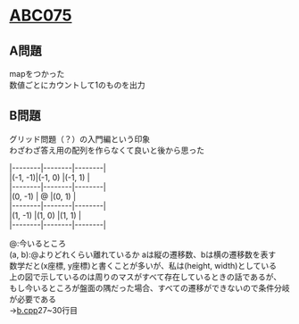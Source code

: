 # [ABC075](https://beta.atcoder.jp/contests/abc075/)  
  
## A問題  
mapをつかった  
数値ごとにカウントして1のものを出力  
  
## B問題  
グリッド問題（？）の入門編という印象  
わざわざ答え用の配列を作らなくて良いと後から思った  

|--------|--------|--------|  
|(-1, -1)|(-1, 0) |(-1, 1) |  
|--------|--------|--------|  
|(0, -1) |    @   |(0, 1)  |  
|--------|--------|--------|  
|(1, -1) |(1, 0)  |(1, 1)  |  
|--------|--------|--------|  
   
@:今いるところ  
(a, b):@よりどれくらい離れているか aは縦の遷移数、bは横の遷移数を表す  
数学だと(x座標, y座標)と書くことが多いが、私は(height, width)としている  
上の図で示しているのは周りのマスがすべて存在しているときの話であるが、
もし今いるところが盤面の隅だった場合、すべての遷移ができないので条件分岐が必要である  
→[b.cpp](https://github.com/ozikot/AtCoder/blob/master/ABC075/b.cpp)27~30行目
